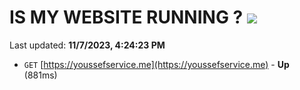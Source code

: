 # IS MY WEBSITE RUNNING ? [![](https://img.shields.io/static/v1?label=Sponsor&message=%E2%9D%A4&logo=GitHub&color=%23fe8e86)](https://github.com/sponsors/<username>)

Last updated: **11/7/2023, 4:24:23 PM**

- `GET` [https://youssefservice.me](https://youssefservice.me) - **Up** (881ms)
